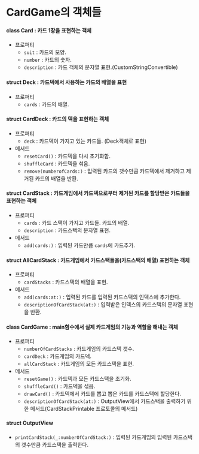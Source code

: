 # CardGame의 객체들

#### class Card : 카드 1장을 표현하는 객체
* 프로퍼티
	- `suit` : 카드의 모양.
	- `number` : 카드의 숫자.
	- `description` : 카드 객체의 문자열 표현.(CustomStringConvertible)
	
#### struct Deck : 카드덱에서 사용하는 카드의 배열을 표현
* 프로퍼티
	- `cards` : 카드의 배열.
	
#### struct CardDeck : 카드의 덱을 표현하는 객체
* 프로퍼티
	- `deck` : 카드덱이 가지고 있는 카드들. (Deck객체로 표현)
* 메서드
	- `resetCard()` : 카드덱을 다시 초기화함.
	- `shuffleCard` : 카드덱을 섞음.
	- `remove(numberofCards:)` : 입력된 카드의 갯수만큼 카드덱에서 제거하고 제거된 카드의 배열을 반환.
	
#### struct CardStack : 카드게임에서 카드덱으로부터 제거된 카드를 할당받은 카드들을 표현하는 객체
* 프로퍼티
	- `cards` : 카드 스택이 가지고 카드들. 카드의 배열.
	- `description` : 카드스택의 문자열 표현.
* 메서드
	- `add(cards:)` : 입력된 카드만큼 `cards`에 카드추가.

#### struct AllCardStack : 카드게임에서 카드스택들을(카드스택의 배열) 표현하는 객체
* 프로퍼티
	- `cardStacks` : 카드스택의 배열을 표현.
* 메서드
	- `add(cards:at:)` : 입력된 카드를 입력된 카드스택의 인덱스에 추가한다.
	- `descriptionOfCardStack(at:)` : 입력받은 인덱스의 카드스택의 문자열 표현을 반환.

#### class CardGame : main함수에서 실제 카드게임의 기능과 역할을 해내는 객체
* 프로퍼티
	- `numberOfCardStacks` : 카드게임의 카드스택 갯수.
	- `cardDeck` : 카드게임의 카드덱.
	- `allCardStack` : 카드게임의 모든 카드스택을 표현.
* 메서드
	- `resetGame()` : 카드덱과 모든 카드스택을 초기화.
	- `shuffleCard()` : 카드덱을 섞음.
	- `drawCard()` : 카드덱에서 카드를 뽑고 뽑은 카드를 카드스택에 할당한다.
	- `descriptionOfCardStack(at:)` : OutputView에서 카드스택을 출력하기 위한 메서드(CardStackPrintable 프로토콜의 메서드)
	
#### struct OutputView
* `printCardStack(_:numberOfCardStack:)` : 입력된 카드게임의 입력된 카드스택의 갯수만큼 카드스택을 출력한다.
